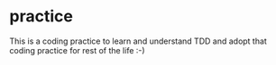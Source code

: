 # practice

This is a coding practice to learn and understand TDD and adopt that coding practice for rest of the life :-)
